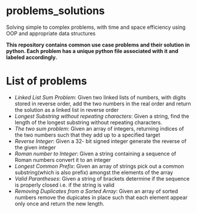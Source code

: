 # problems_solutions
Solving simple to complex problems, with time and space efficiency using OOP and appropriate data structures

**This repository contains common use case problems and their solution in python. Each problem has a unique python file associated with it and labeled accordingly.** 
# List of problems
- *Linked List Sum Problem*: Given two linked lists of numbers, with digits stored in reverse order, add the two numbers in the real order and return the solution as a linked list in reverse order 
- *Longest Substring without repeating characters*: Given a string, find the length of the longest substring without repeating characters.
- *The two sum problem*: Given an array of integers, returning indices of the two numbers such that they add up to a specified target
- *Reverse Integer*: Given a 32- bit signed integer generate the reverse of the given integer
- *Roman number to Integer*: Given a string containing a sequence of Roman numbers convert it to an integer
- *Longest Common Prefix*: Given an array of strings pick out a common substring(which is also prefix) amongst the elements of the array 
- *Valid Parantheses*: Given a string of brackets determine if the sequence is properly closed i.e. if the string is valid 
- *Removing Duplicates from a Sorted Array*: Given an array of sorted numbers remove the dupicates in place such that each element appear only once and return the new length. 
